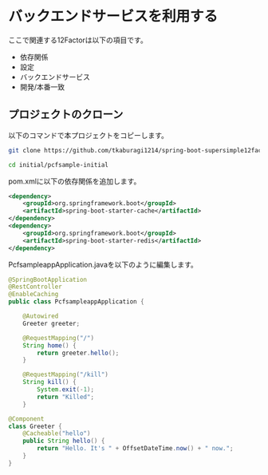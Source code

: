 # バックエンドサービスを利用する
ここで関連する12Factorは以下の項目です。
* 依存関係
* 設定
* バックエンドサービス
* 開発/本番一致

## プロジェクトのクローン
以下のコマンドで本プロジェクトをコピーします。
```bash
git clone https://github.com/tkaburagi1214/spring-boot-supersimple12factorapp.git
```
```bash
cd initial/pcfsample-initial
```

pom.xmlに以下の依存関係を追加します。
```xml
<dependency>
	<groupId>org.springframework.boot</groupId>
	<artifactId>spring-boot-starter-cache</artifactId>
</dependency>
<dependency>
	<groupId>org.springframework.boot</groupId>
	<artifactId>spring-boot-starter-redis</artifactId>
</dependency>
```

PcfsampleappApplication.javaを以下のように編集します。
```java
@SpringBootApplication
@RestController
@EnableCaching
public class PcfsampleappApplication {

	@Autowired
	Greeter greeter;

	@RequestMapping("/")
	String home() {
		return greeter.hello();
	}

	@RequestMapping("/kill")
	String kill() {
		System.exit(-1);
		return "Killed";
	}

@Component
class Greeter {
	@Cacheable("hello")
	public String hello() {
		return "Hello. It's " + OffsetDateTime.now() + " now.";
	}
}
```
